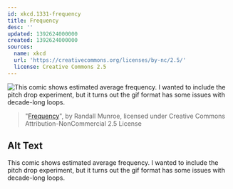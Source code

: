 ```yaml
---
id: xkcd.1331-frequency
title: Frequency
desc: ''
updated: 1392624000000
created: 1392624000000
sources:
  name: xkcd
  url: 'https://creativecommons.org/licenses/by-nc/2.5/'
  license: Creative Commons 2.5
---
```

![This comic shows estimated average frequency. I wanted to include the pitch drop experiment, but it turns out the gif format has some issues with decade-long loops.](https://imgs.xkcd.com/comics/frequency.png)
> "[Frequency](https://xkcd.com/1331/)", by Randall Munroe, licensed under Creative Commons Attribution-NonCommercial 2.5 License

## Alt Text
This comic shows estimated average frequency. I wanted to include the pitch drop experiment, but it turns out the gif format has some issues with decade-long loops.
